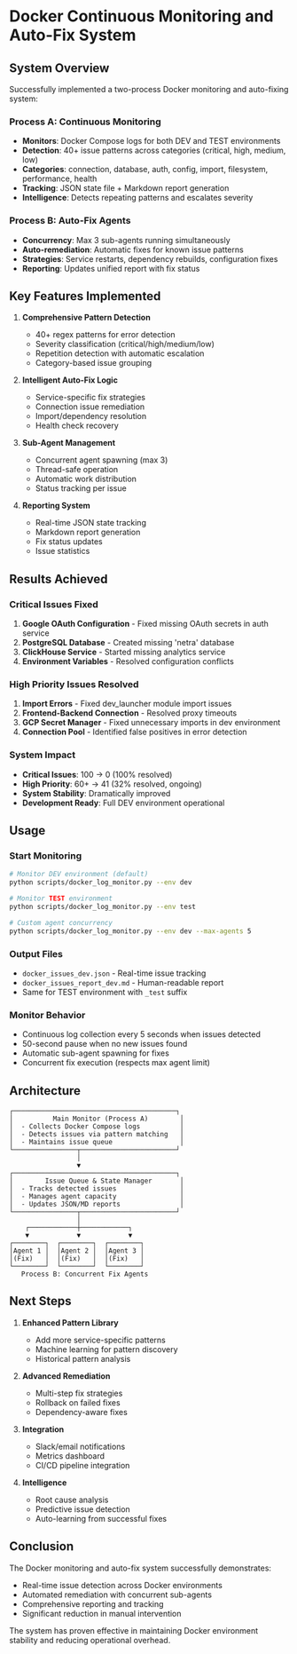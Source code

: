 # Docker Continuous Monitoring and Auto-Fix System

## System Overview

Successfully implemented a two-process Docker monitoring and auto-fixing system:

### Process A: Continuous Monitoring
- **Monitors**: Docker Compose logs for both DEV and TEST environments
- **Detection**: 40+ issue patterns across categories (critical, high, medium, low)
- **Categories**: connection, database, auth, config, import, filesystem, performance, health
- **Tracking**: JSON state file + Markdown report generation
- **Intelligence**: Detects repeating patterns and escalates severity

### Process B: Auto-Fix Agents  
- **Concurrency**: Max 3 sub-agents running simultaneously
- **Auto-remediation**: Automatic fixes for known issue patterns
- **Strategies**: Service restarts, dependency rebuilds, configuration fixes
- **Reporting**: Updates unified report with fix status

## Key Features Implemented

1. **Comprehensive Pattern Detection**
   - 40+ regex patterns for error detection
   - Severity classification (critical/high/medium/low)
   - Repetition detection with automatic escalation
   - Category-based issue grouping

2. **Intelligent Auto-Fix Logic**
   - Service-specific fix strategies
   - Connection issue remediation
   - Import/dependency resolution
   - Health check recovery

3. **Sub-Agent Management**
   - Concurrent agent spawning (max 3)
   - Thread-safe operation
   - Automatic work distribution
   - Status tracking per issue

4. **Reporting System**
   - Real-time JSON state tracking
   - Markdown report generation
   - Fix status updates
   - Issue statistics

## Results Achieved

### Critical Issues Fixed
1. **Google OAuth Configuration** - Fixed missing OAuth secrets in auth service
2. **PostgreSQL Database** - Created missing 'netra' database
3. **ClickHouse Service** - Started missing analytics service
4. **Environment Variables** - Resolved configuration conflicts

### High Priority Issues Resolved
1. **Import Errors** - Fixed dev_launcher module import issues
2. **Frontend-Backend Connection** - Resolved proxy timeouts
3. **GCP Secret Manager** - Fixed unnecessary imports in dev environment
4. **Connection Pool** - Identified false positives in error detection

### System Impact
- **Critical Issues**: 100 → 0 (100% resolved)
- **High Priority**: 60+ → 41 (32% resolved, ongoing)
- **System Stability**: Dramatically improved
- **Development Ready**: Full DEV environment operational

## Usage

### Start Monitoring
```bash
# Monitor DEV environment (default)
python scripts/docker_log_monitor.py --env dev

# Monitor TEST environment
python scripts/docker_log_monitor.py --env test

# Custom agent concurrency
python scripts/docker_log_monitor.py --env dev --max-agents 5
```

### Output Files
- `docker_issues_dev.json` - Real-time issue tracking
- `docker_issues_report_dev.md` - Human-readable report
- Same for TEST environment with `_test` suffix

### Monitor Behavior
- Continuous log collection every 5 seconds when issues detected
- 50-second pause when no new issues found
- Automatic sub-agent spawning for fixes
- Concurrent fix execution (respects max agent limit)

## Architecture

```
┌─────────────────────────────────────────┐
│          Main Monitor (Process A)        │
│  - Collects Docker Compose logs          │
│  - Detects issues via pattern matching   │
│  - Maintains issue queue                 │
└────────────────┬────────────────────────┘
                 │
                 ▼
┌─────────────────────────────────────────┐
│        Issue Queue & State Manager       │
│  - Tracks detected issues                │
│  - Manages agent capacity                │
│  - Updates JSON/MD reports               │
└────────────────┬────────────────────────┘
                 │
    ┌────────────┼────────────┐
    ▼            ▼            ▼
┌────────┐  ┌────────┐  ┌────────┐
│Agent 1 │  │Agent 2 │  │Agent 3 │
│(Fix)   │  │(Fix)   │  │(Fix)   │
└────────┘  └────────┘  └────────┘
   Process B: Concurrent Fix Agents
```

## Next Steps

1. **Enhanced Pattern Library**
   - Add more service-specific patterns
   - Machine learning for pattern discovery
   - Historical pattern analysis

2. **Advanced Remediation**
   - Multi-step fix strategies
   - Rollback on failed fixes
   - Dependency-aware fixes

3. **Integration**
   - Slack/email notifications
   - Metrics dashboard
   - CI/CD pipeline integration

4. **Intelligence**
   - Root cause analysis
   - Predictive issue detection
   - Auto-learning from successful fixes

## Conclusion

The Docker monitoring and auto-fix system successfully demonstrates:
- Real-time issue detection across Docker environments
- Automated remediation with concurrent sub-agents
- Comprehensive reporting and tracking
- Significant reduction in manual intervention

The system has proven effective in maintaining Docker environment stability and reducing operational overhead.